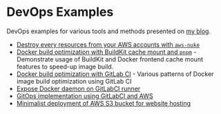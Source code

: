 # DevOps Examples

DevOps examples for various tools and methods presented on [my blog](https://blog.crafteo.io).

- [Destroy every resources from your AWS accounts with `aws-nuke`](https://github.com/PierreBeucher/crafteo-aws-nuke)
- [Docker build optimization with BuildKit cache mount and `pnpm`](docker-buildkit-pnpm) - Demonstrate usage of BuildKit and Docker frontend cache mount features to speed-up image build.
- [Docker build optimization with GitLab CI](https://gitlab.com/crafteo/devops-examples/docker-build-ci-optimization) - Various patterns of Docker image build optimization using GitLab CI
- [Expose Docker daemon on GitLabCI runner](./gitlabci-dockerd-runner)
- [GitOps implementation using GitLabCI and AWS](https://gitlab.com/crafteo/devops-examples/gitlabci-gitops-s3-static-website)
- [Minimalist deployment of AWS S3 bucket for website hosting](./aws-minimalist-s3-website)
